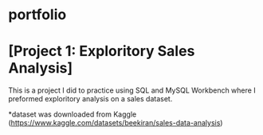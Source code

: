 # portfolio

# [Project 1: Exploritory Sales Analysis]

This is a project I did to practice using SQL and MySQL  Workbench where I preformed exploritory analysis on a sales dataset.

*dataset was downloaded from Kaggle (https://www.kaggle.com/datasets/beekiran/sales-data-analysis)
